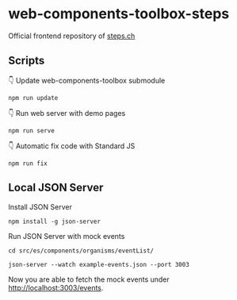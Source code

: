 # web-components-toolbox-steps

Official frontend repository of [steps.ch](https://steps.ch)

## Scripts

👇 Update web-components-toolbox submodule

```
npm run update
```

👇 Run web server with demo pages

```
npm run serve
```

👇 Automatic fix code with Standard JS

```
npm run fix
```

## Local JSON Server

Install JSON Server

```
npm install -g json-server
```

Run JSON Server with mock events

```
cd src/es/components/organisms/eventList/
```

```
json-server --watch example-events.json --port 3003
```

Now you are able to fetch the mock events under [http://localhost:3003/events](http://localhost:3003/events).
